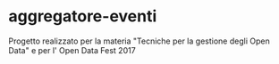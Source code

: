 # aggregatore-eventi
Progetto realizzato per la materia "Tecniche per la gestione degli Open Data" e per l' Open Data Fest 2017
